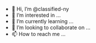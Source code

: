 - 👋 Hi, I’m @classified-ny
- 👀 I’m interested in ...
- 🌱 I’m currently learning ...
- 💞️ I’m looking to collaborate on ...
- 📫 How to reach me ...

<!---
classified-ny/classified-ny is a ✨ special ✨ repository because its `README.md` (this file) appears on your GitHub profile.
You can click the Preview link to take a look at your changes.
--->
